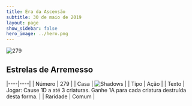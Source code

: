 ```yaml
---
title: Era da Ascensão
subtitle: 30 de maio de 2019
layout: page
show_sidebar: false
hero_image: ../hero.png
---
```


![279](https://cdn.keyforgegame.com/media/card_front/pt/435_279_XPM26XJH3FWJ_pt.png)

## Estrelas de Arremesso

|----|----|
| Número | 279 |
| Casa | ![Shadows](https://archonarcana.com/images/thumb/e/ee/Shadows.png/22px-Shadows.png "Sombras") |
| Tipo | Ação |
| Texto | Jogar: Cause 1D a até 3 criaturas. Ganhe 1A para cada criatura destruída desta forma. |
| Raridade | Comum |
